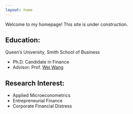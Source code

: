 ```yaml
---
layout: home 
---
```


Welcome to my homepage! This site is under construction.

## Education:
Queen’s University, Smith School of Business

- Ph.D. Candidate in Finance
- Advisor: Prof. [Wei Wang](https://www.profweiwang.com/) 


## Research Interest:
- Applied Microeconometrics
- Entrepreneurial Finance
- Corporate Financial Distress


